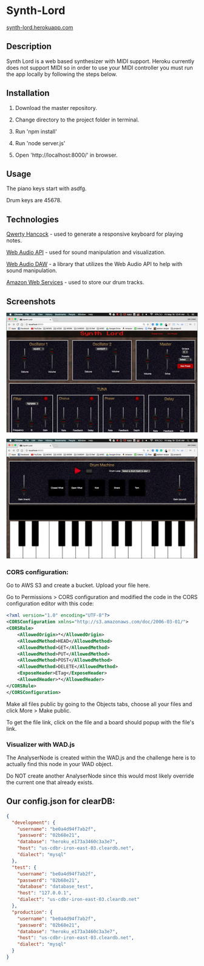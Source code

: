 # Synth-Lord
[synth-lord.herokuapp.com](Synth-lord.herokuapp.com)

## Description
Synth Lord is a web based synthesizer with MIDI support. Heroku currently does not support MIDI so in order to use your MIDI controller you must run the app locally by following the steps below.

## Installation
1. Download the master repository.

2. Change directory to the project folder in terminal.

3. Run 'npm install'

4. Run 'node server.js'

5. Open 'http://localhost:8000/' in browser.

## Usage

The piano keys start with asdfg.

Drum keys are 45678.

## Technologies
[Qwerty Hancock](https://stuartmemo.com/qwerty-hancock/) - used to generate a responsive keyboard for playing notes.

[Web Audio API](https://developer.mozilla.org/en-US/docs/Web/API/Web_Audio_API) - used for sound manipulation and visualization.

[Web Audio DAW](https://github.com/rserota/wad#configuring-reverb) - a library that utilizes the Web Audio API to help with sound manipulation.

[Amazon Web Services](https://aws.amazon.com/free/?sc_channel=PS&sc_campaign=acquisition_US&sc_publisher=google&sc_medium=cloud_computing_b&sc_content=aws_spell_e_control_q32016&sc_detail=amazon%20website%20service&sc_category=cloud_computing&sc_segment=102882717762&sc_matchtype=e&sc_country=US&s_kwcid=AL!4422!3!102882717762!e!!g!!amazon%20website%20service&ef_id=WMYwPAAAAHECYGL8:20170519072809:s) - used to store our drum tracks.

## Screenshots
![Screenshot 1](/public/app/img/screen-shot-1.png)

![Screenshot 2](/public/app/img/screen-shot-2.png)


### CORS configuration: 

Go to AWS S3 and create a bucket. Upload your file here.

Go to Permissions > CORS configuration and modified the code in the CORS configuration editor with this code:

```xml
<?xml version="1.0" encoding="UTF-8"?>
<CORSConfiguration xmlns="http://s3.amazonaws.com/doc/2006-03-01/">
<CORSRule>
    <AllowedOrigin>*</AllowedOrigin>
    <AllowedMethod>HEAD</AllowedMethod>
    <AllowedMethod>GET</AllowedMethod>
    <AllowedMethod>PUT</AllowedMethod>
    <AllowedMethod>POST</AllowedMethod>
    <AllowedMethod>DELETE</AllowedMethod>
    <ExposeHeader>ETag</ExposeHeader>
    <AllowedHeader>*</AllowedHeader>
</CORSRule>
</CORSConfiguration> 
```

Make all files public by going to the Objects tabs, choose all your files and click More > Make public.

To get the file link, click on the file and a board should popup with the file's link. 


### Visualizer with WAD.js 

The AnalyserNode is created within the WAD.js and the challenge here is to actually find this node in your WAD object. 

Do NOT create another AnalyserNode since this would most likely override the current one that already exists. 



## Our config.json for clearDB:

```json
{
  "development": {
    "username": "be0a4d94f7ab2f",
    "password": "02b68e21",
    "database": "heroku_e173a3460c3a3e7",
    "host": "us-cdbr-iron-east-03.cleardb.net",
    "dialect": "mysql"
  },
  "test": {
    "username": "be0a4d94f7ab2f",
    "password": "02b68e21",
    "database": "database_test",
    "host": "127.0.0.1",
    "dialect": "us-cdbr-iron-east-03.cleardb.net"
  },
  "production": {
    "username": "be0a4d94f7ab2f",
    "password": "02b68e21",
    "database": "heroku_e173a3460c3a3e7",
    "host": "us-cdbr-iron-east-03.cleardb.net",
    "dialect": "mysql"
  }
}
```